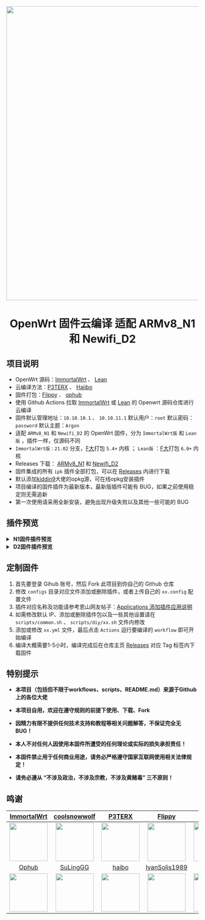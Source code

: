 <div align="center">
<img width="768" src="https://img.gejiba.com/images/1fc7fe307631666f4e11d1cf69cf6f78.png"/>
<h1>OpenWrt 固件云编译 适配 ARMv8_N1 和 Newifi_D2</h1>
</div>

## 项目说明
- OpenWrt 源码：[ImmortalWrt](https://github.com/immortalwrt/immortalwrt) 、 [Lean](https://github.com/coolsnowwolf/lede)
- 云编译方法：[P3TERX](https://github.com/P3TERX/Actions-OpenWrt) 、 [Haiibo](https://github.com/haiibo/OpenWrt)
- 固件打包：[Flippy](https://github.com/unifreq/openwrt_packit) 、 [ophub](https://github.com/ophub/kernel)
- 使用 Github Actions 拉取 [ImmortalWrt](https://github.com/immortalwrt/immortalwrt) 或 [Lean](https://github.com/coolsnowwolf/lede) 的 Openwrt 源码仓库进行云编译
- 固件默认管理地址：`10.10.10.1` 、 `10.10.11.1` 默认用户：`root` 默认密码：`password` 默认主题：`Argon`
- 适配 `ARMv8_N1` 和 `Newifi_D2` 的 OpenWrt 固件，分为 `ImmortalWrt版` 和 `Lean版` ，插件一样，仅源码不同
-  `ImmortalWrt版` : `21.02` 分支，[F大](https://github.com/unifreq/openwrt_packit)打包 `5.4+` 内核 ； `Lean版` ：[F大](https://github.com/unifreq/openwrt_packit)打包 `6.0+` 内核
- Releases 下载： [ARMv8_N1](https://github.com/v8040/AutoBuild-OpenWrt/releases/tag/ARMv8_N1) 和 [Newifi_D2](https://github.com/v8040/AutoBuild-OpenWrt/releases/tag/Newifi_D2)
- 固件集成的所有 `ipk` 插件全部打包，可以在 [Releases](https://github.com/v8040/AutoBuild-OpenWrt/releases) 内进行下载
- 默认添加[kiddin9](https://github.com/kiddin9/openwrt-packages)大佬的opkg源，可在线opkg安装插件
- 项目编译的固件插件为最新版本，最新版插件可能有 BUG，如果之前使用稳定则无需追新
- 第一次使用请采用全新安装，避免出现升级失败以及其他一些可能的 BUG

## 插件预览
<details>
<summary><b>&nbsp;N1固件插件预览</b></summary>
<br/>
<img src="https://img.gejiba.com/images/a5713ee4e4b6327064aecb0295c5b585.png"/>
</details>

<details>
<summary><b>&nbsp;D2固件插件预览</b></summary>
<br/>
参照N1固件插件预览（集成ddns openclash zerotier，没有集成任何存储、下载、USB等相关插件）
</details>

## 定制固件
1. 首先要登录 Gihub 账号，然后 Fork 此项目到你自己的 Github 仓库
2. 修改 `configs` 目录对应文件添加或删除插件，或者上传自己的 `xx.config` 配置文件
3. 插件对应名称及功能请参考恩山网友帖子：[Applications 添加插件应用说明](https://www.right.com.cn/forum/thread-3682029-1-1.html)
4. 如需修改默认 IP、添加或删除插件包以及一些其他设置请在 `scripts/common.sh` 、 `scripts/diy/xx.sh` 文件内修改
5. 添加或修改 `xx.yml` 文件，最后点击 `Actions` 运行要编译的 `workflow` 即可开始编译
6. 编译大概需要1-5小时，编译完成后在仓库主页 [Releases](https://github.com/v8040/AutoBuild-OpenWrt/releases) 对应 Tag 标签内下载固件

## 特别提示

- **本项目（包括但不限于workflows、scripts、README.md）来源于Github上的各位大佬**

- **本项目自用，欢迎在遵守规则的前提下使用、下载、Fork**

- **因精力有限不提供任何技术支持和教程等相关问题解答，不保证完全无 BUG！**

- **本人不对任何人因使用本固件所遭受的任何理论或实际的损失承担责任！**

- **本固件禁止用于任何商业用途，请务必严格遵守国家互联网使用相关法律规定！**

- **请务必遵从 “不涉及政治，不涉及宗教，不涉及黄赌毒” 三不原则！**

## 鸣谢
| [ImmortalWrt](https://github.com/immortalwrt/immortalwrt) | [coolsnowwolf](https://github.com/coolsnowwolf) | [P3TERX](https://github.com/P3TERX) | [Flippy](https://github.com/unifreq) | [kiddin9](https://github.com/kiddin9) |
| :-------------: | :-------------: | :-------------: | :-------------: | :-------------: |
| <img width="100" src="https://avatars.githubusercontent.com/u/53193414"/> | <img width="100" src="https://avatars.githubusercontent.com/u/31687149"/> | <img width="100" src="https://avatars.githubusercontent.com/u/25927179"/> | <img width="100" src="https://avatars.githubusercontent.com/u/39355261"/> | <img width="100" src="https://avatars.githubusercontent.com/u/48883331"/> | 
| [Ophub](https://github.com/ophub) | [SuLingGG](https://github.com/SuLingGG) | [haibo](https://github.com/haiibo) | [IvanSolis1989](https://github.com/IvanSolis1989) | [kenzok8](https://github.com/kenzok8/small-package) |
| <img width="100" src="https://avatars.githubusercontent.com/u/68696949"/> | <img width="100" src="https://avatars.githubusercontent.com/u/22287562"/> | <img width="100" src="https://avatars.githubusercontent.com/u/85640068"/> | <img width="100" src="https://avatars.githubusercontent.com/u/44228691"/> | <img width="100" src="https://avatars.githubusercontent.com/u/39034242"/> |
